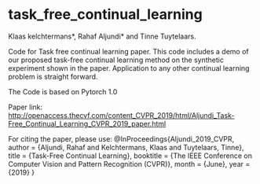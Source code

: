 # task_free_continual_learning

Klaas kelchtermans*, Rahaf Aljundi*  and Tinne Tuytelaars.

Code for Task free continual learning paper. 
This code includes a demo of our proposed task-free continual learning method on the synthetic experiment
shown in the paper.
Application to any other continual learning problem is straight forward.

The Code is based on Pytorch 1.0

Paper link:
http://openaccess.thecvf.com/content_CVPR_2019/html/Aljundi_Task-Free_Continual_Learning_CVPR_2019_paper.html

For citing the paper, please use:
@InProceedings{Aljundi_2019_CVPR,
author = {Aljundi, Rahaf and Kelchtermans, Klaas and Tuytelaars, Tinne},
title = {Task-Free Continual Learning},
booktitle = {The IEEE Conference on Computer Vision and Pattern Recognition (CVPR)},
month = {June},
year = {2019}
}

